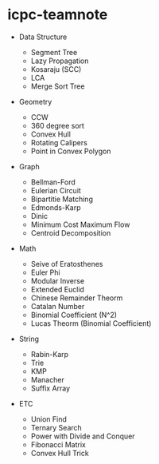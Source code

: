 # icpc-teamnote

* Data Structure
	* Segment Tree
	* Lazy Propagation
	* Kosaraju (SCC)
	* LCA
	* Merge Sort Tree

* Geometry
  	* CCW
	* 360 degree sort
	* Convex Hull
	* Rotating Calipers
	* Point in Convex Polygon

* Graph
	* Bellman-Ford
	* Eulerian Circuit
	* Bipartitie Matching
	* Edmonds-Karp
	* Dinic
 	* Minimum Cost Maximum Flow 
 	* Centroid Decomposition	 

* Math
  	* Seive of Eratosthenes
	* Euler Phi
	* Modular Inverse
	* Extended Euclid
	* Chinese Remainder Theorm 
	* Catalan Number
	* Binomial Coefficient (N^2)
	* Lucas Theorm (Binomial Coefficient)

* String
	* Rabin-Karp
	* Trie
	* KMP
	* Manacher
	* Suffix Array

* ETC
 	* Union Find
	* Ternary Search
	* Power with Divide and Conquer
	* Fibonacci Matrix
	* Convex Hull Trick
